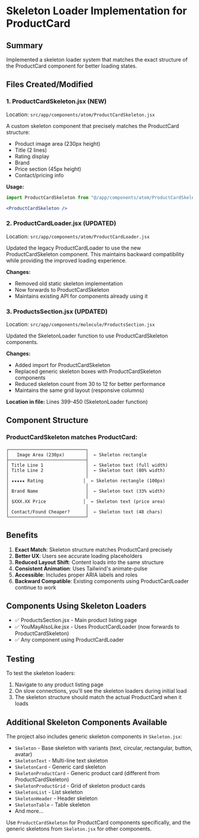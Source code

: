 # Skeleton Loader Implementation for ProductCard

## Summary
Implemented a skeleton loader system that matches the exact structure of the ProductCard component for better loading states.

## Files Created/Modified

### 1. **ProductCardSkeleton.jsx** (NEW)
Location: `src/app/components/atom/ProductCardSkeleton.jsx`

A custom skeleton component that precisely matches the ProductCard structure:
- Product image area (230px height)
- Title (2 lines)
- Rating display
- Brand
- Price section (45px height)
- Contact/pricing info

**Usage:**
```jsx
import ProductCardSkeleton from "@/app/components/atom/ProductCardSkeleton";

<ProductCardSkeleton />
```

### 2. **ProductCardLoader.jsx** (UPDATED)
Location: `src/app/components/atom/ProductCardLoader.jsx`

Updated the legacy ProductCardLoader to use the new ProductCardSkeleton component. This maintains backward compatibility while providing the improved loading experience.

**Changes:**
- Removed old static skeleton implementation
- Now forwards to ProductCardSkeleton
- Maintains existing API for components already using it

### 3. **ProductsSection.jsx** (UPDATED)
Location: `src/app/components/molecule/ProductsSection.jsx`

Updated the SkeletonLoader function to use ProductCardSkeleton components.

**Changes:**
- Added import for ProductCardSkeleton
- Replaced generic skeleton boxes with ProductCardSkeleton components
- Reduced skeleton count from 30 to 12 for better performance
- Maintains the same grid layout (responsive columns)

**Location in file:** Lines 399-450 (SkeletonLoader function)

## Component Structure

### ProductCardSkeleton matches ProductCard:
```
┌─────────────────────────────┐
│   Image Area (230px)        │  ← Skeleton rectangle
├─────────────────────────────┤
│ Title Line 1                │  ← Skeleton text (full width)
│ Title Line 2                │  ← Skeleton text (80% width)
│                             │
│ ★★★★★ Rating               │  ← Skeleton rectangle (100px)
│                             │
│ Brand Name                  │  ← Skeleton text (33% width)
│                             │
│ $XXX.XX Price              │  ← Skeleton text (price area)
│                             │
│ Contact/Found Cheaper?      │  ← Skeleton text (48 chars)
└─────────────────────────────┘
```

## Benefits

1. **Exact Match**: Skeleton structure matches ProductCard precisely
2. **Better UX**: Users see accurate loading placeholders
3. **Reduced Layout Shift**: Content loads into the same structure
4. **Consistent Animation**: Uses Tailwind's animate-pulse
5. **Accessible**: Includes proper ARIA labels and roles
6. **Backward Compatible**: Existing components using ProductCardLoader continue to work

## Components Using Skeleton Loaders

- ✅ ProductsSection.jsx - Main product listing page
- ✅ YouMayAlsoLike.jsx - Uses ProductCardLoader (now forwards to ProductCardSkeleton)
- ✅ Any component using ProductCardLoader

## Testing

To test the skeleton loaders:

1. Navigate to any product listing page
2. On slow connections, you'll see the skeleton loaders during initial load
3. The skeleton structure should match the actual ProductCard when it loads

## Additional Skeleton Components Available

The project also includes generic skeleton components in `Skeleton.jsx`:
- `Skeleton` - Base skeleton with variants (text, circular, rectangular, button, avatar)
- `SkeletonText` - Multi-line text skeleton
- `SkeletonCard` - Generic card skeleton
- `SkeletonProductCard` - Generic product card (different from ProductCardSkeleton)
- `SkeletonProductGrid` - Grid of skeleton product cards
- `SkeletonList` - List skeleton
- `SkeletonHeader` - Header skeleton
- `SkeletonTable` - Table skeleton
- And more...

Use `ProductCardSkeleton` for ProductCard components specifically, and the generic skeletons from `Skeleton.jsx` for other components.
